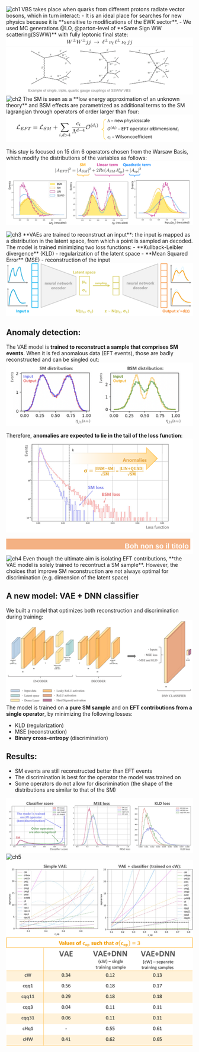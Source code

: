 
<img src="./docs/assets/images/ch1" alt="ch1"> 
VBS takes place when quarks from different protons radiate vector bosons, which in turn interact:
- It is an ideal place for searches for new physics because it is **sensitive to modifications of the EWK sector**.
- We used MC generations @LO, @parton-level of **Same Sign WW scattering(SSWW)** with fully leptonic final state:

<img src="./docs/assets/images/ssww.png" alt="ssww">
<img src="./docs/assets/images/feynman.svg" alt="feynman">

<img src="./docs/assets/images/ch2" alt="ch2"> 
The SM is seen as a **low energy approximation of an unknown theory** and BSM effects are parametrized as additional terms to the SM lagrangian through operators of order larger than four:

<img src="./docs/assets/images/LEFT.svg" alt="LEFT">

This stuy is focused on 15 dim 6 operators chosen from the Warsaw Basis, which modify the distributions of the variables as follows:
<img src="./docs/assets/images/EFTcontrib.png" alt="EFTcontrib">


<img src="./docs/assets/images/ch3" alt="ch3"> 
**VAEs are trained to reconstruct an input**: the input is mapped as a distribution in the latent space, from which a point is sampled an decoded.  
The model is trained minimizing two loss functions:
- **Kullback-Leibler divergence** (KLD) - regularization of the latent space
- **Mean Squared Error** (MSE) - reconstruction of the input

<img src="./docs/assets/images/vae_mechanism.png" alt="vae_mechanism">

## Anomaly detection:
The VAE model is **trained to reconstruct a sample that comprises SM events**. When it is fed anomalous data (EFT events), those are badly reconstructed and can be singled out:
<img src="./docs/assets/images/inout.png" alt="inout">

Therefore, **anomalies are expected to lie in the tail of the loss function**:
<img src="./docs/assets/images/lossAD.png" alt="lossAD">

<img src="./docs/assets/images/chapter_boh.svg" alt="ch3">

<img src="./docs/assets/images/ch4" alt="ch4"> 
Even though the ultimate aim is isolating EFT contributions, **the VAE model is solely trained to recontruct a SM sample**. However, the choices that improve SM reconstruction are not always optimal for discrimination (e.g. dimension of the latent space)

## A new model: VAE + DNN classifier
We built a model that optimizes both reconstruction and discrimination during training:
<img src="./docs/assets/images/full_model.png" alt="full_model">  
The model is trained on **a pure SM sample** and on **EFT contributions from a single operator**, by minimizing the following losses:
- KLD (regularization)
- MSE (reconstruction)
- **Binary cross-entropy** (discrimination)

## Results:
- SM events are still reconstructed better than EFT events 
- The discrimination is best for the operator the model was trained on
- Some operators do not allow for discrimination (the shape of the distributions are similar to that of the SM)
     
<img src="./docs/assets/images/out_result.png" alt="out_result"> 

<img src="./docs/assets/images/ch5" alt="ch5"> 
<img src="./docs/assets/images/sigmamax.png" alt="sigmamax"> 
<img src="./docs/assets/images/cop.png" alt="cop"> 

